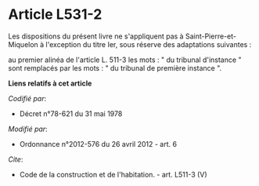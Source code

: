 # Article L531-2

Les dispositions du présent livre ne s'appliquent pas à Saint-Pierre-et-Miquelon à l'exception du titre Ier, sous réserve des
adaptations suivantes : 

au premier alinéa de l'article L. 511-3 les mots : " du tribunal d'instance " sont remplacés par les mots : " du tribunal de
première instance ".

**Liens relatifs à cet article**

_Codifié par_:

  - Décret n°78-621 du 31 mai 1978

_Modifié par_:

  - Ordonnance n°2012-576 du 26 avril 2012 - art. 6

_Cite_:

  - Code de la construction et de l'habitation. - art. L511-3 (V)
